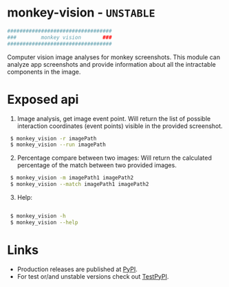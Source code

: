 # monkey-vision - `UNSTABLE`

```bash
##################################
###        monkey vision       ###
##################################
```

Computer vision image analyses for monkey screenshots.
This module can analyze app screenshots and provide information about all the intractable components in the image.

# Exposed api

1. Image analysis, get image event point.
Will return the list of possible interaction coordinates (event points) visible in the provided screenshot. 

```bash
 $ monkey_vision -r imagePath
 $ monkey_vision --run imagePath
```

2. Percentage compare between two images:
Will return the calculated percentage of the match between two provided images.

```bash
 $ monkey_vision -m imagePath1 imagePath2
 $ monkey_vision --match imagePath1 imagePath2
```

3. Help:
```bash

 $ monkey_vision -h
 $ monkey_vision --help
```


# Links 

- Production releases are published at [PyPI](https://pypi.org/project/monkey-vision/).
- For test or/and unstable versions check out [TestPyPI](https://test.pypi.org/project/monkey-vision/).


